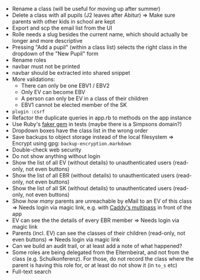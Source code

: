 * Rename a class (will be useful for moving up after summer)
* Delete a class with all pupils (J2 leaves after Abitur)
  => Make sure parents with other kids in school are kept
* Export and scp the email list from the UI
* Rolle needs a slug besides the current name, which should actually be longer and more descriptive
* Pressing "Add a pupil" (within a class list) selects the right class in the dropdown of the "New Pupil" form
* Rename roles
* navbar must not be printed
* navbar should be extracted into shared snippet
* More validations:
  - There can only be one EBV1 / EBV2
  - Only EV can become EBV
  - A person can only be EV in a class of their children
  - EBV1 cannot be elected member of the SK
* `plugin :csrf`
* Refactor the duplicate queries in app.rb to methods on the app instance
* Use Ruby's [faker gem](https://github.com/stympy/faker) in tests (maybe there is a Simpsons domain?)
* Dropdown boxes have the class list in the wrong order
* Save backups to object storage instead of the local filesystem
  => Encrypt using gpg: `backup-encryption.markdown`
* Double-check web security
* Do not show anything without login
* Show the list of all EV (without details) to unauthenticated users (read-only, not even buttons)
* Show the list of all EBR (without details) to unauthenticated users (read-only, not even buttons)
* Show the list of all SK (without details) to unauthenticated users (read-only, not even buttons)
* Show _how many_ parents are unreachable by eMail to an EV of this class
  => Needs login via magic link, e.g. with [Caddy's multipass](https://github.com/namsral/multipass) in front of the app
* EV can see the the details of every EBR member
  => Needs login via magic link
* Parents (incl. EV) can see the classes of their children (read-only, not even buttons)
  => Needs login via magic link
* Can we build an audit trail, or at least add a note of what happened?
* Some roles are being delegated from the Elternbeirat, and not from the class (e.g. Schulkonferenz). For those, do not record the class where the parent is having this role for, or at least do not show it (in `to_s` etc)
* Full-text search
